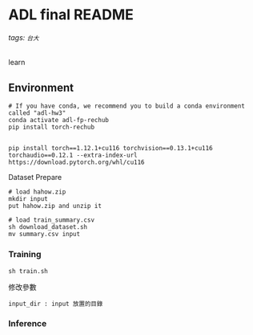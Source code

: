 # ADL final README
###### tags: `台大`

learn

## Environment
```
# If you have conda, we recommend you to build a conda environment called "adl-hw3"
conda activate adl-fp-rechub
pip install torch-rechub


pip install torch==1.12.1+cu116 torchvision==0.13.1+cu116 torchaudio==0.12.1 --extra-index-url https://download.pytorch.org/whl/cu116
```

Dataset Prepare
```
# load hahow.zip
mkdir input
put hahow.zip and unzip it

# load train_summary.csv
sh download_dataset.sh
mv summary.csv input
```


### Training
```
sh train.sh
```

修改參數
```
input_dir : input 放置的目錄
```

### Inference
```
```
